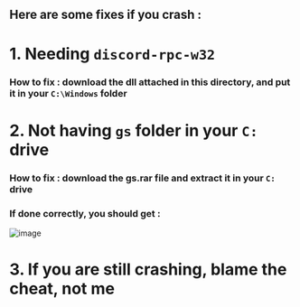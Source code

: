 ## Here are some fixes if you crash :
# 1. Needing ``discord-rpc-w32``
### How to fix : download the dll attached in this directory, and put it in your ``C:\Windows`` folder
# 2. Not having ``gs`` folder in your ``C:`` drive
### How to fix : download the gs.rar file and extract it in your ``C:`` drive
### If done correctly, you should get :
![image](https://cdn.discordapp.com/attachments/1119218905584504843/1131243657538850868/image.png)
# 3. If you are still crashing, blame the cheat, not me
